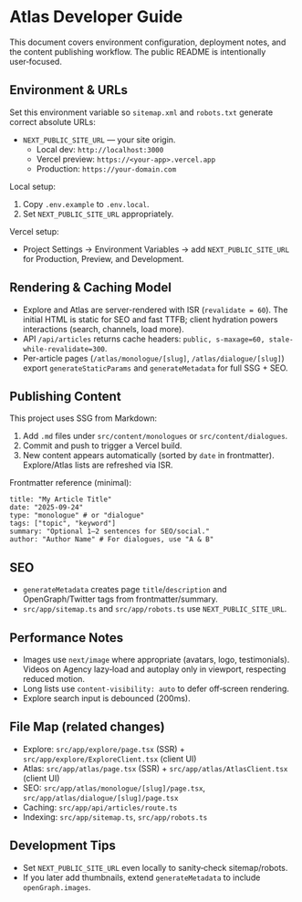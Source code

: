 # Atlas Developer Guide

This document covers environment configuration, deployment notes, and the content publishing workflow. The public README is intentionally user‑focused.

## Environment & URLs

Set this environment variable so `sitemap.xml` and `robots.txt` generate correct absolute URLs:

- `NEXT_PUBLIC_SITE_URL` — your site origin.
  - Local dev: `http://localhost:3000`
  - Vercel preview: `https://<your-app>.vercel.app`
  - Production: `https://your-domain.com`

Local setup:
1. Copy `.env.example` to `.env.local`.
2. Set `NEXT_PUBLIC_SITE_URL` appropriately.

Vercel setup:
- Project Settings → Environment Variables → add `NEXT_PUBLIC_SITE_URL` for Production, Preview, and Development.

## Rendering & Caching Model

- Explore and Atlas are server-rendered with ISR (`revalidate = 60`). The initial HTML is static for SEO and fast TTFB; client hydration powers interactions (search, channels, load more).
- API `/api/articles` returns cache headers: `public, s-maxage=60, stale-while-revalidate=300`.
- Per-article pages (`/atlas/monologue/[slug]`, `/atlas/dialogue/[slug]`) export `generateStaticParams` and `generateMetadata` for full SSG + SEO.

## Publishing Content

This project uses SSG from Markdown:
1. Add `.md` files under `src/content/monologues` or `src/content/dialogues`.
2. Commit and push to trigger a Vercel build.
3. New content appears automatically (sorted by `date` in frontmatter). Explore/Atlas lists are refreshed via ISR.

Frontmatter reference (minimal):
```
title: "My Article Title"
date: "2025-09-24"
type: "monologue" # or "dialogue"
tags: ["topic", "keyword"]
summary: "Optional 1–2 sentences for SEO/social."
author: "Author Name" # For dialogues, use "A & B"
```

## SEO

- `generateMetadata` creates page `title`/`description` and OpenGraph/Twitter tags from frontmatter/summary.
- `src/app/sitemap.ts` and `src/app/robots.ts` use `NEXT_PUBLIC_SITE_URL`.

## Performance Notes

- Images use `next/image` where appropriate (avatars, logo, testimonials). Videos on Agency lazy‑load and autoplay only in viewport, respecting reduced motion.
- Long lists use `content-visibility: auto` to defer off‑screen rendering.
- Explore search input is debounced (200ms).

## File Map (related changes)

- Explore: `src/app/explore/page.tsx` (SSR) + `src/app/explore/ExploreClient.tsx` (client UI)
- Atlas: `src/app/atlas/page.tsx` (SSR) + `src/app/atlas/AtlasClient.tsx` (client UI)
- SEO: `src/app/atlas/monologue/[slug]/page.tsx`, `src/app/atlas/dialogue/[slug]/page.tsx`
- Caching: `src/app/api/articles/route.ts`
- Indexing: `src/app/sitemap.ts`, `src/app/robots.ts`

## Development Tips

- Set `NEXT_PUBLIC_SITE_URL` even locally to sanity‑check sitemap/robots.
- If you later add thumbnails, extend `generateMetadata` to include `openGraph.images`.

